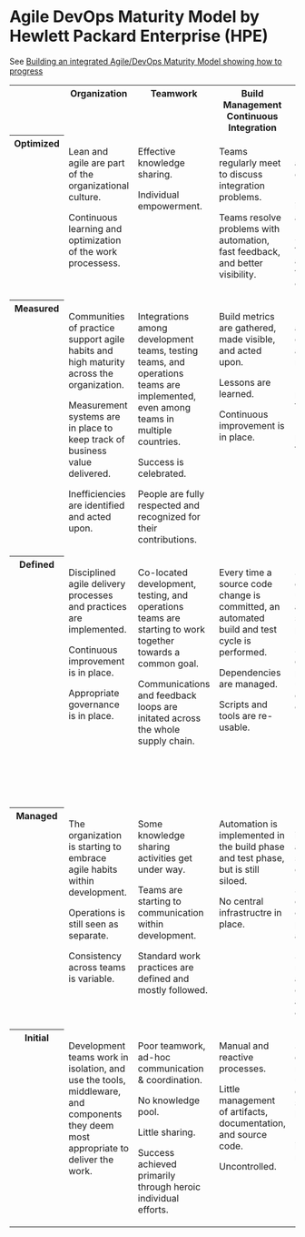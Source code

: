 # Agile DevOps Maturity Model by Hewlett Packard Enterprise (HPE)

See [Building an integrated Agile/DevOps Maturity Model showing how to progress](
https://community.hpe.com/t5/Cloud-Source/Building-an-integrated-Agile-DevOps-Maturity-Model-showing-how/ba-p/6796526)

<table>

<tr style="vertical-align:top">
<th></th>
<th>Organization</th>
<th>Teamwork</th>
<th>Build Management Continuous Integration</th>
<th>Continuous Delivery and Deployment</th>
<th>Lifecycle Management & Compliance</th>
<th>Testing</th>
<th>Data & Integration Management</th>
</tr>

<tr style="vertical-align:top">

<th>Optimized</th>

<td style="vertical-align:top">
<p>Lean and agile are part of the organizational culture.</p>
<p>Continuous learning and optimization of the work processess.</p>
</td>

<td style="vertical-align:top">
<p>Effective knowledge sharing.</p>
<p>Individual empowerment.</p>
</td>

<td style="vertical-align:top">
<p>Teams regularly meet to discuss integration problems.</p>
<p>Teams resolve problems with automation, fast feedback, and better visibility.</p>
</td>

<td style="vertical-align:top">
<p>Environments are managed effectively.</p>
<p>Provisioning is fully automated.</p>
<p>Standard topologies are available for common components.</p>
</td>

<td style="vertical-align:top">
<p>Full portfolio and lifecycle management are in place, and integrate user requirements, development, testing, staging, and production.</p>
</td>

<td style="vertical-align:top">
<p>Testing is fully automated.</p>
<p>Production rollbacks are rare.</p>
<p>Defects are found and fixed immediately.</p>
</td>

<td style="vertical-align:top">
<p>Release-to-release feedback loop of database and ingration performance and deployment processes.</p>
</td>

</tr>

<tr style="vertical-align:top">

<th>Measured</th>

<td style="vertical-align:top">
<p>Communities of practice support agile habits and high maturity across the organization.</p>
<p>Measurement systems are in place to keep track of business value delivered.</p>
<p>Inefficiencies are identified and acted upon.</p>
</td>

<td style="vertical-align:top">
<p>Integrations among development teams, testing teams, and operations teams are implemented, even among teams in multiple countries.</p>
<p>Success is celebrated.</p>
<p>People are fully respected and recognized for their contributions.</p>
</td>

<td style="vertical-align:top">
<p>Build metrics are gathered, made visible, and acted upon.</p>
<p>Lessons are learned.</p>
<p>Continuous improvement is in place.</p>
</td>

<td style="vertical-align:top">
<p>Deployments are orchestrated and managed.</p>
<p>Release processes are tested.</p>
<p>Rollback processes are tested.</p>
</td>

<td style="vertical-align:top">
<p>Environmental health and application health are monitored and proactively managed.</p>
<p>Cycle times are monitored.</p>
</td>

<td style="vertical-align:top">
<p>Quality metrics and trends are tracked.</p>
<p>Non-functional requirements are defined and measured.</p>
</td>

<td style="vertical-align:top">
<p>Database upgrades and rollbacks are tested with every deployment.</p>
<p>Database performance is monitored and optimized.</p>
<p>Integration is performed by using message queues, enabling scale-up and scale-down.</p>
</td>

</tr>

<tr style="vertical-align:top">

<th>Defined</th>

<td style="vertical-align:top">
<p>Disciplined agile delivery processes and practices are implemented.</p>
<p>Continuous improvement is in place.</p>
<p>Appropriate governance is in place.</p>
</td>

<td style="vertical-align:top">
<p>Co-located development, testing, and operations teams are starting to work together towards a common goal.</p>
<p>Communications and feedback loops are initated across the whole supply chain.</p>
</td>

<td style="vertical-align:top">
<p>Every time a source code change is committed, an automated build and test cycle is performed.</p>
<p>Dependencies are managed.</p>
<p>Scripts and tools are re-usable.</p>
</td>

<td style="vertical-align:top">
<p>Software is deployed using a fully-automated, self-service process.</p>
<p>Same deployment process is used for every environment.</p>
</td>

<td style="vertical-align:top">
<p>Lean portforlio management.</p>
<p>Change management and approval processes are in place and enforced.</p>
</td>

<td style="vertical-align:top">
<p>Automated unit tests.</p>
<p>Automated acceptance tests.</p>
<p>Testing is part of the devleopment process.</p>
<p>Feedback loops are in place.</p>
<p>Continuous improvement is measured and managed.</p>
</td>

<td style="vertical-align:top">
<p>Databases and integrations are included in the deployment process.</p>
</td>

</tr>

<tr style="vertical-align:top">

<th>Managed</th>

<td style="vertical-align:top">
<p>The organization is starting to embrace agile habits within development.</p>
<p>Operations is still seen as separate.</p>
<p>Consistency across teams is variable.</p>
</td>

<td style="vertical-align:top">
<p>Some knowledge sharing activities get under way.</p>
<p>Teams are starting to communication within development.</p>
<p>Standard work practices are defined and mostly followed.</p>
</td>

<td style="vertical-align:top">
<p>Automation is implemented in the build phase and test phase, but is still siloed.</p>
<p>No central infrastructre in place.</p>
</td>

<td style="vertical-align:top">
<p>Deployment is partially automated to some environments.</p>
<p>Some environments can be provisioned automatically.</p>
<p>Some middleware and database components are provided centrally.</p>
</td>

<td style="vertical-align:top">
<p>Lifecycle management is painful and infrequent but releases are reliable.</p>
<p>There is limited traceability from requirement to release.</p>
<p>Quality is improving.</p>
</td>

<td style="vertical-align:top">
<p>Test scripts and test data are generated as part of the development process.</p>
<p>Test scripst and test data are used for automating some tests.</p>
</td>

<td style="vertical-align:top">
<p>Database changes are done through the use of automated scripts with versions associated to applications.</p>
<p>An Enterprise Application Integration bus is implemented to facilitate integration.</p>
</td>

</tr>

<tr style="vertical-align:top">

<th>Initial</th>

<td style="vertical-align:top">
<p>Development teams work in isolation, and use the tools, middleware, and components they deem most appropriate to deliver the work.</td>
</td>

<td style="vertical-align:top">
<p>Poor teamwork, ad-hoc communication & coordination.</p>
<p>No knowledge pool.</p>
<p>Little sharing.</p>
<p>Success achieved primarily through heroic individual efforts.</p>
</td>

<td style="vertical-align:top">
<p>Manual and reactive processes.</p>
<p>Little management of artifacts, documentation, and source code.</p>
<p>Uncontrolled.</p>
</td>

<td style="vertical-align:top">
<p>Software is deployed manually, using environment-specific binaries.</p>
<p>Environment is provisioned manually.</p>
</td>

<td style="vertical-align:top">
<p>Infrequent and unreliable releases.</p>
<p>Manual application lifecycle.</p>
<p>Software quality turns out to be variable.</p>
</td>

<td style="vertical-align:top">
<p>Manual testing.</p>
<p>No test scripts.</p>
<p>Typically done after development.</p>
</td>

<td style="vertical-align:top">
<p>Data migrations are performed manually.</p>
<p>Integration is ad-hoc and often point-to-point.</p>
</td>

</tr>

</table>
